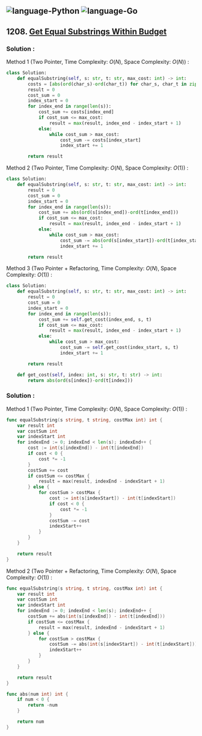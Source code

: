 ![language-Python](https://img.shields.io/badge/Python-ffd43b?style=for-the-badge&logo=PYTHON)
![language-Go](https://img.shields.io/badge/Go-00add8?style=for-the-badge&logo=GO&logoColor=white)
---

## 1208. [Get Equal Substrings Within Budget](https://leetcode.com/problems/get-equal-substrings-within-budget)

### Solution :

Method 1 (Two Pointer, Time Complexity: $O(N)$, Space Complexity: $O(N)$) :
```python
class Solution:
    def equalSubstring(self, s: str, t: str, max_cost: int) -> int:
        costs = [abs(ord(char_s)-ord(char_t)) for char_s, char_t in zip(s, t)]
        result = 0
        cost_sum = 0
        index_start = 0
        for index_end in range(len(s)):
            cost_sum += costs[index_end]
            if cost_sum <= max_cost:
                result = max(result, index_end - index_start + 1)
            else:
                while cost_sum > max_cost:
                    cost_sum -= costs[index_start]
                    index_start += 1

        return result
```

Method 2 (Two Pointer, Time Complexity: $O(N)$, Space Complexity: $O(1)$) :
```python
class Solution:
    def equalSubstring(self, s: str, t: str, max_cost: int) -> int:
        result = 0
        cost_sum = 0
        index_start = 0
        for index_end in range(len(s)):
            cost_sum += abs(ord(s[index_end])-ord(t[index_end]))
            if cost_sum <= max_cost:
                result = max(result, index_end - index_start + 1)
            else:
                while cost_sum > max_cost:
                    cost_sum -= abs(ord(s[index_start])-ord(t[index_start]))
                    index_start += 1

        return result
```

Method 3 (Two Pointer + Refactoring, Time Complexity: $O(N)$, Space Complexity: $O(1)$) :
```python
class Solution:
    def equalSubstring(self, s: str, t: str, max_cost: int) -> int:
        result = 0
        cost_sum = 0
        index_start = 0
        for index_end in range(len(s)):
            cost_sum += self.get_cost(index_end, s, t)
            if cost_sum <= max_cost:
                result = max(result, index_end - index_start + 1)
            else:
                while cost_sum > max_cost:
                    cost_sum -= self.get_cost(index_start, s, t)
                    index_start += 1

        return result

    def get_cost(self, index: int, s: str, t: str) -> int:
        return abs(ord(s[index])-ord(t[index]))
```

### Solution :

Method 1 (Two Pointer, Time Complexity: $O(N)$, Space Complexity: $O(1)$) :
```go
func equalSubstring(s string, t string, costMax int) int {
    var result int
    var costSum int
    var indexStart int
    for indexEnd := 0; indexEnd < len(s); indexEnd++ {
        cost := int(s[indexEnd]) - int(t[indexEnd])
        if cost < 0 {
            cost *= -1
        }
        costSum += cost
        if costSum <= costMax {
            result = max(result, indexEnd - indexStart + 1)
        } else {
            for costSum > costMax {
                cost := int(s[indexStart]) - int(t[indexStart])
                if cost < 0 {
                    cost *= -1
                }
                costSum -= cost
                indexStart++
            }
        }
    }

    return result
}
```

Method 2 (Two Pointer + Refactoring, Time Complexity: $O(N)$, Space Complexity: $O(1)$) :
```go
func equalSubstring(s string, t string, costMax int) int {
    var result int
    var costSum int
    var indexStart int
    for indexEnd := 0; indexEnd < len(s); indexEnd++ {
        costSum += abs(int(s[indexEnd]) - int(t[indexEnd]))
        if costSum <= costMax {
            result = max(result, indexEnd - indexStart + 1)
        } else {
            for costSum > costMax {
                costSum -= abs(int(s[indexStart]) - int(t[indexStart]))
                indexStart++
            }
        }
    }

    return result
}

func abs(num int) int {
    if num < 0 {
        return -num
    }

    return num
}
```

